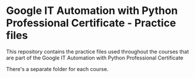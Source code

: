 # Google IT Automation with Python Professional Certificate - Practice files

This repository contains the practice files used throughout the courses that are
part of the Google IT Automation with Python Professional Certificate



There's a separate folder for each course.

